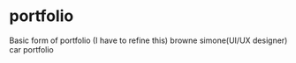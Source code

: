 # portfolio
Basic form of portfolio
(I have to refine this)
browne simone(UI/UX designer) car portfolio
